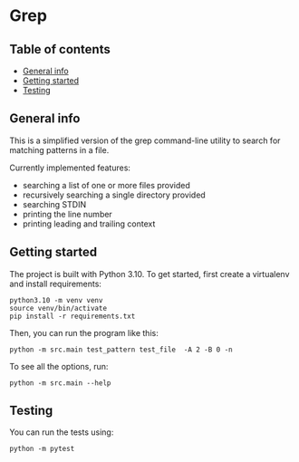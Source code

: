 # Grep

## Table of contents
* [General info](#general-info)
* [Getting started](#getting-started)
* [Testing](#testing)

## General info

This is a simplified version of the grep command-line utility to search for matching patterns in a file.

Currently implemented features:
- searching a list of one or more files provided
- recursively searching a single directory provided
- searching STDIN
- printing the line number
- printing leading and trailing context

## Getting started

The project is built with Python 3.10. To get started, first create a virtualenv and install requirements:

```commandline
python3.10 -m venv venv
source venv/bin/activate
pip install -r requirements.txt
```

Then, you can run the program like this:
```commandline
python -m src.main test_pattern test_file  -A 2 -B 0 -n
```

To see all the options, run:
```commandline
python -m src.main --help
```

## Testing

You can run the tests using:

```commandline
python -m pytest
```
